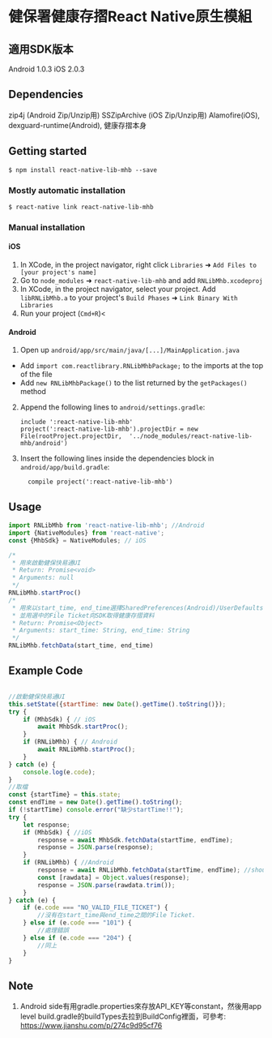 
# 健保署健康存摺React Native原生模組

## 適用SDK版本
Android 1.0.3 
iOS 2.0.3

## Dependencies
zip4j (Android Zip/Unzip用)
SSZipArchive (iOS Zip/Unzip用)
Alamofire(iOS), dexguard-runtime(Android), 健康存摺本身
## Getting started

`$ npm install react-native-lib-mhb --save`

### Mostly automatic installation

`$ react-native link react-native-lib-mhb`

### Manual installation


#### iOS

1. In XCode, in the project navigator, right click `Libraries` ➜ `Add Files to [your project's name]`
2. Go to `node_modules` ➜ `react-native-lib-mhb` and add `RNLibMhb.xcodeproj`
3. In XCode, in the project navigator, select your project. Add `libRNLibMhb.a` to your project's `Build Phases` ➜ `Link Binary With Libraries`
4. Run your project (`Cmd+R`)<

#### Android

1. Open up `android/app/src/main/java/[...]/MainApplication.java`
  - Add `import com.reactlibrary.RNLibMhbPackage;` to the imports at the top of the file
  - Add `new RNLibMhbPackage()` to the list returned by the `getPackages()` method
2. Append the following lines to `android/settings.gradle`:
  	```
  	include ':react-native-lib-mhb'
  	project(':react-native-lib-mhb').projectDir = new File(rootProject.projectDir, 	'../node_modules/react-native-lib-mhb/android')
  	```
3. Insert the following lines inside the dependencies block in `android/app/build.gradle`:
  	```
      compile project(':react-native-lib-mhb')
  	```

## Usage
```javascript
import RNLibMhb from 'react-native-lib-mhb'; //Android
import {NativeModules} from 'react-native'; 
const {MhbSdk} = NativeModules; // iOS

/*
 * 用來啟動健保快易通UI
 * Return: Promise<void> 
 * Arguments: null
 */
RNLibMhb.startProc()
/*
 * 用來以start_time, end_time選擇SharedPreferences(Android)/UserDefaults(iOS)裡面的File Ticket，
 * 並用選中的File Ticket向SDK取得健康存摺資料
 * Return: Promise<Object> 
 * Arguments: start_time: String, end_time: String
 */
RNLibMhb.fetchData(start_time, end_time)
```
  
## Example Code
```javascript

//啟動健保快易通UI
this.setState({startTime: new Date().getTime().toString()});
try {
    if (MhbSdk) { // iOS
        await MhbSdk.startProc();
    }
    if (RNLibMhb) { // Android
        await RNLibMhb.startProc();
    }
} catch (e) {
    console.log(e.code);
}
//取檔
const {startTime} = this.state;
const endTime = new Date().getTime().toString();
if (!startTime) console.error("缺少startTime!!");
try {
    let response;
    if (MhbSdk) { //iOS
        response = await MhbSdk.fetchData(startTime, endTime);
        response = JSON.parse(response);
    }
    if (RNLibMhb) { //Android
        response = await RNLibMhb.fetchData(startTime, endTime); //should be raw json string.
        const [rawdata] = Object.values(response);
        response = JSON.parse(rawdata.trim());
    }
} catch (e) {
    if (e.code === "NO_VALID_FILE_TICKET") {
        //沒有在start_time與end_time之間的File Ticket.
    } else if (e.code === "101") {
        //處理錯誤
    } else if (e.code === "204") {
        //同上
    }
}
```

## Note

1. Android side有用gradle.properties來存放API_KEY等constant，然後用app level build.gradle的buildTypes去拉到BuildConfig裡面，可參考: https://www.jianshu.com/p/274c9d95cf76